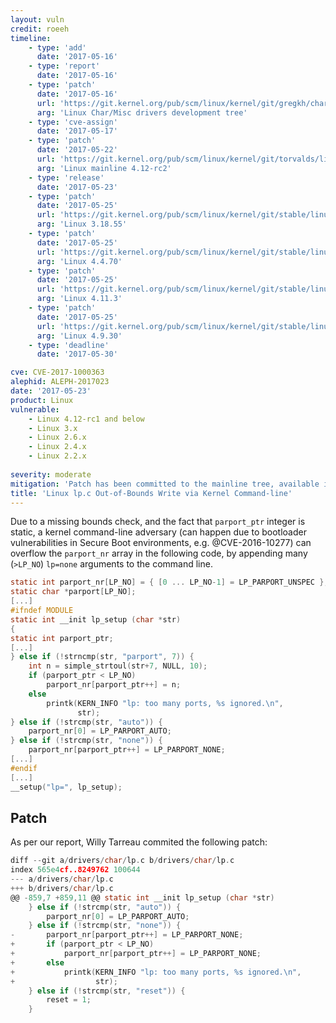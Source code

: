 ```yaml
---
layout: vuln
credit: roeeh 
timeline:
    - type: 'add'
      date: '2017-05-16'
    - type: 'report'
      date: '2017-05-16'
    - type: 'patch'
      date: '2017-05-16'
      url: 'https://git.kernel.org/pub/scm/linux/kernel/git/gregkh/char-misc.git/commit/?id=3e21f4af170bebf47c187c1ff8bf155583c9f3b1'
      arg: 'Linux Char/Misc drivers development tree'
    - type: 'cve-assign'
      date: '2017-05-17'
    - type: 'patch'
      date: '2017-05-22'
      url: 'https://git.kernel.org/pub/scm/linux/kernel/git/torvalds/linux.git/commit/?h=v4.12-rc2&id=3e21f4af170bebf47c187c1ff8bf155583c9f3b1'
      arg: 'Linux mainline 4.12-rc2'
    - type: 'release'
      date: '2017-05-23'
    - type: 'patch'
      date: '2017-05-25'
      url: 'https://git.kernel.org/pub/scm/linux/kernel/git/stable/linux-stable.git/commit/?h=v3.18.55&id=f4615841767ff7908599e643f587078670a390c9'
      arg: 'Linux 3.18.55'
    - type: 'patch'
      date: '2017-05-25'
      url: 'https://git.kernel.org/pub/scm/linux/kernel/git/stable/linux-stable.git/commit/?h=v4.4.70&id=cda5c7e625cefed46311cb0b37816fb2ff42a8ee'
      arg: 'Linux 4.4.70'
    - type: 'patch'
      date: '2017-05-25'
      url: 'https://git.kernel.org/pub/scm/linux/kernel/git/stable/linux-stable.git/commit/?h=v4.11.3&id=28c7411cdbc41396dceff7e1b37dbb659f7bdfb2'
      arg: 'Linux 4.11.3'
    - type: 'patch'
      date: '2017-05-25'
      url: 'https://git.kernel.org/pub/scm/linux/kernel/git/stable/linux-stable.git/commit/?h=v4.9.30&id=5d263d94a870a774a24acb2a2cc1e79ef39c2416'
      arg: 'Linux 4.9.30'
    - type: 'deadline'
      date: '2017-05-30'

cve: CVE-2017-1000363
alephid: ALEPH-2017023
date: '2017-05-23' 
product: Linux
vulnerable:
    - Linux 4.12-rc1 and below
    - Linux 3.x
    - Linux 2.6.x
    - Linux 2.4.x
    - Linux 2.2.x 
    
severity: moderate
mitigation: 'Patch has been committed to the mainline tree, available in the 4.12-rc2 release. 3.18 / 4.4 stable releases with the patch are also avaialble (see timeline).'
title: 'Linux lp.c Out-of-Bounds Write via Kernel Command-line'
---
```

Due to a missing bounds check, and the fact that `parport_ptr` integer is static, a kernel command-line adversary (can happen due to bootloader vulnerabilities in Secure Boot environments, e.g. @CVE-2016-10277) can overflow the `parport_nr` array in the following code, by appending many (`>LP_NO`) `lp=none` arguments to the command line.
```c
static int parport_nr[LP_NO] = { [0 ... LP_NO-1] = LP_PARPORT_UNSPEC };
static char *parport[LP_NO];
[...]
#ifndef MODULE
static int __init lp_setup (char *str)
{
static int parport_ptr;
[...]
} else if (!strncmp(str, "parport", 7)) {
    int n = simple_strtoul(str+7, NULL, 10);
    if (parport_ptr < LP_NO)
        parport_nr[parport_ptr++] = n;
    else
        printk(KERN_INFO "lp: too many ports, %s ignored.\n",
               str);
} else if (!strcmp(str, "auto")) {
    parport_nr[0] = LP_PARPORT_AUTO;
} else if (!strcmp(str, "none")) {
    parport_nr[parport_ptr++] = LP_PARPORT_NONE;
[...]
#endif
[...]
__setup("lp=", lp_setup);
```

## Patch ##

As per our report, Willy Tarreau commited the following patch:
```c
diff --git a/drivers/char/lp.c b/drivers/char/lp.c
index 565e4cf..8249762 100644
--- a/drivers/char/lp.c
+++ b/drivers/char/lp.c
@@ -859,7 +859,11 @@ static int __init lp_setup (char *str)
 	} else if (!strcmp(str, "auto")) {
 		parport_nr[0] = LP_PARPORT_AUTO;
 	} else if (!strcmp(str, "none")) {
-		parport_nr[parport_ptr++] = LP_PARPORT_NONE;
+		if (parport_ptr < LP_NO)
+			parport_nr[parport_ptr++] = LP_PARPORT_NONE;
+		else
+			printk(KERN_INFO "lp: too many ports, %s ignored.\n",
+			       str);
 	} else if (!strcmp(str, "reset")) {
 		reset = 1;
 	}
```
